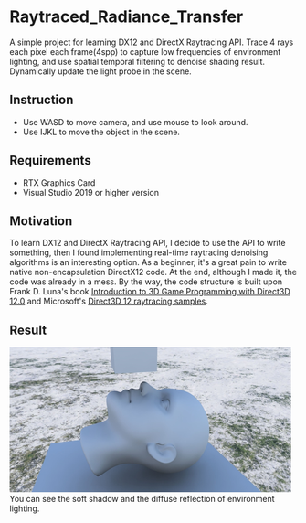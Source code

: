 # Raytraced_Radiance_Transfer
A simple project for learning DX12 and DirectX Raytracing API. 
Trace 4 rays each pixel each frame(4spp) to capture low frequencies of environment lighting, 
and use spatial temporal filtering to denoise shading result. 
Dynamically update the light probe in the scene. 

## Instruction
* Use WASD to move camera, and use mouse to look around.
* Use IJKL to move the object in the scene.

## Requirements
- RTX Graphics Card
- Visual Studio 2019 or higher version

## Motivation
To learn DX12 and DirectX Raytracing API, I decide to use the API to write something,
then I found implementing real-time raytracing denoising algorithms is an interesting option.
As a beginner, it's a great pain to write native non-encapsulation DirectX12 code. 
At the end, although I made it, the code was already in a mess. 
By the way, the code structure is built upon Frank D. Luna's book
[Introduction to 3D Game Programming with Direct3D 12.0](http://d3dcoder.net/d3d12.htm) and
Microsoft's [Direct3D 12 raytracing samples](https://learn.microsoft.com/en-us/samples/microsoft/directx-graphics-samples/d3d12-raytracing-samples-win32/).

## Result
![result](Pics/result.png)
You can see the soft shadow and the diffuse reflection of environment lighting.



